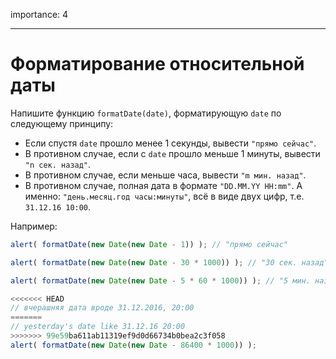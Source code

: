 importance: 4

---

# Форматирование относительной даты

Напишите функцию `formatDate(date)`, форматирующую `date` по следующему принципу:

- Если спустя `date` прошло менее 1 секунды, вывести `"прямо сейчас"`.
- В противном случае, если с `date` прошло меньше 1 минуты, вывести `"n сек. назад"`.
- В противном случае, если меньше часа, вывести `"m мин. назад"`.
- В противном случае, полная дата в формате `"DD.MM.YY HH:mm"`. А именно: `"день.месяц.год часы:минуты"`, всё в виде двух цифр, т.е. `31.12.16 10:00`.

Например:

```js
alert( formatDate(new Date(new Date - 1)) ); // "прямо сейчас"

alert( formatDate(new Date(new Date - 30 * 1000)) ); // "30 сек. назад"

alert( formatDate(new Date(new Date - 5 * 60 * 1000)) ); // "5 мин. назад"

<<<<<<< HEAD
// вчерашняя дата вроде 31.12.2016, 20:00
=======
// yesterday's date like 31.12.16 20:00
>>>>>>> 99e59ba611ab11319ef9d0d66734b0bea2c3f058
alert( formatDate(new Date(new Date - 86400 * 1000)) );
```
